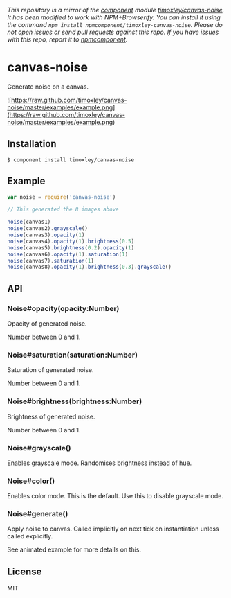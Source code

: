 *This repository is a mirror of the [component](http://component.io) module [timoxley/canvas-noise](http://github.com/timoxley/canvas-noise). It has been modified to work with NPM+Browserify. You can install it using the command `npm install npmcomponent/timoxley-canvas-noise`. Please do not open issues or send pull requests against this repo. If you have issues with this repo, report it to [npmcomponent](https://github.com/airportyh/npmcomponent).*
# canvas-noise

  Generate noise on a canvas.

![https://raw.github.com/timoxley/canvas-noise/master/examples/example.png](https://raw.github.com/timoxley/canvas-noise/master/examples/example.png)

## Installation

    $ component install timoxley/canvas-noise

## Example

```js
var noise = require('canvas-noise')

// This generated the 8 images above

noise(canvas1)
noise(canvas2).grayscale()
noise(canvas3).opacity(1)
noise(canvas4).opacity(1).brightness(0.5)
noise(canvas5).brightness(0.2).opacity(1)
noise(canvas6).opacity(1).saturation(1)
noise(canvas7).saturation(1)
noise(canvas8).opacity(1).brightness(0.3).grayscale()

```

## API

### Noise#opacity(opacity:Number)

  Opacity of generated noise.

  Number between 0 and 1.

### Noise#saturation(saturation:Number)

  Saturation of generated noise.

  Number between 0 and 1.

### Noise#brightness(brightness:Number)

  Brightness of generated noise.

  Number between 0 and 1.

### Noise#grayscale()

  Enables grayscale mode. Randomises brightness instead of hue.

### Noise#color()

  Enables color mode. This is the default.
  Use this to disable grayscale mode.

### Noise#generate()

  Apply noise to canvas. Called implicitly on next tick on
  instantiation unless called explicitly.

  See animated example for more details on this.

## License

  MIT
